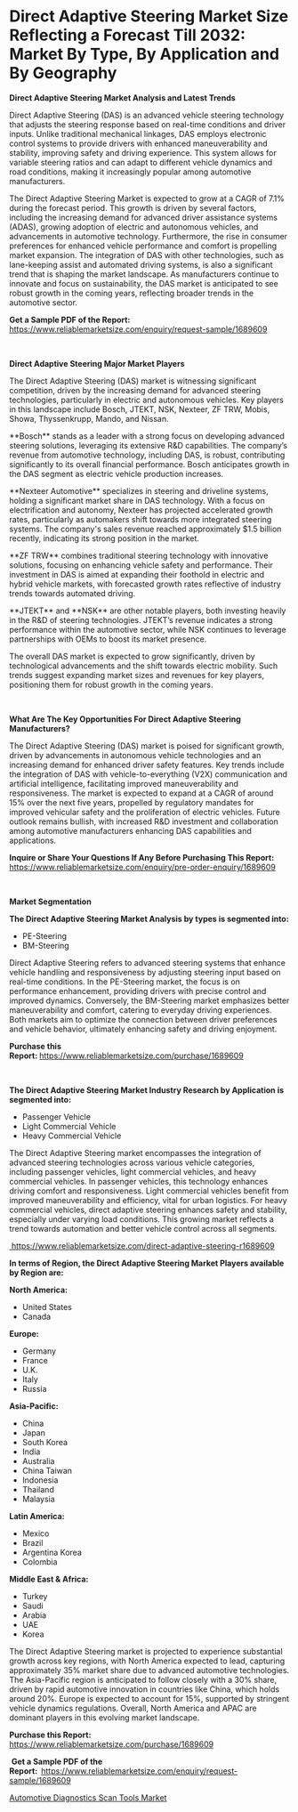 <p><h1>Direct Adaptive Steering Market Size Reflecting a Forecast Till 2032: Market By Type, By Application and By Geography</h1></p><p><strong>Direct Adaptive Steering Market Analysis and Latest Trends</strong></p>
<p><p>Direct Adaptive Steering (DAS) is an advanced vehicle steering technology that adjusts the steering response based on real-time conditions and driver inputs. Unlike traditional mechanical linkages, DAS employs electronic control systems to provide drivers with enhanced maneuverability and stability, improving safety and driving experience. This system allows for variable steering ratios and can adapt to different vehicle dynamics and road conditions, making it increasingly popular among automotive manufacturers.</p><p>The Direct Adaptive Steering Market is expected to grow at a CAGR of 7.1% during the forecast period. This growth is driven by several factors, including the increasing demand for advanced driver assistance systems (ADAS), growing adoption of electric and autonomous vehicles, and advancements in automotive technology. Furthermore, the rise in consumer preferences for enhanced vehicle performance and comfort is propelling market expansion. The integration of DAS with other technologies, such as lane-keeping assist and automated driving systems, is also a significant trend that is shaping the market landscape. As manufacturers continue to innovate and focus on sustainability, the DAS market is anticipated to see robust growth in the coming years, reflecting broader trends in the automotive sector.</p></p>
<p><strong>Get a Sample PDF of the Report:&nbsp;</strong> <a href="https://www.reliablemarketsize.com/enquiry/request-sample/1689609?utm_campaign=1197&utm_medium=2&utm_source=Github&utm_content=ia&utm_term=07012025&utm_id=direct-adaptive-steering">https://www.reliablemarketsize.com/enquiry/request-sample/1689609</a></p>
<p>&nbsp;</p>
<p><strong>Direct Adaptive Steering Major Market Players</strong></p>
<p><p>The Direct Adaptive Steering (DAS) market is witnessing significant competition, driven by the increasing demand for advanced steering technologies, particularly in electric and autonomous vehicles. Key players in this landscape include Bosch, JTEKT, NSK, Nexteer, ZF TRW, Mobis, Showa, Thyssenkrupp, Mando, and Nissan.</p><p>**Bosch** stands as a leader with a strong focus on developing advanced steering solutions, leveraging its extensive R&D capabilities. The company’s revenue from automotive technology, including DAS, is robust, contributing significantly to its overall financial performance. Bosch anticipates growth in the DAS segment as electric vehicle production increases.</p><p>**Nexteer Automotive** specializes in steering and driveline systems, holding a significant market share in DAS technology. With a focus on electrification and autonomy, Nexteer has projected accelerated growth rates, particularly as automakers shift towards more integrated steering systems. The company's sales revenue reached approximately $1.5 billion recently, indicating its strong position in the market.</p><p>**ZF TRW** combines traditional steering technology with innovative solutions, focusing on enhancing vehicle safety and performance. Their investment in DAS is aimed at expanding their foothold in electric and hybrid vehicle markets, with forecasted growth rates reflective of industry trends towards automated driving.</p><p>**JTEKT** and **NSK** are other notable players, both investing heavily in the R&D of steering technologies. JTEKT’s revenue indicates a strong performance within the automotive sector, while NSK continues to leverage partnerships with OEMs to boost its market presence.</p><p>The overall DAS market is expected to grow significantly, driven by technological advancements and the shift towards electric mobility. Such trends suggest expanding market sizes and revenues for key players, positioning them for robust growth in the coming years.</p></p>
<p>&nbsp;</p>
<p><strong>What Are The Key Opportunities For Direct Adaptive Steering Manufacturers?</strong></p>
<p><p>The Direct Adaptive Steering (DAS) market is poised for significant growth, driven by advancements in autonomous vehicle technologies and an increasing demand for enhanced driver safety features. Key trends include the integration of DAS with vehicle-to-everything (V2X) communication and artificial intelligence, facilitating improved maneuverability and responsiveness. The market is expected to expand at a CAGR of around 15% over the next five years, propelled by regulatory mandates for improved vehicular safety and the proliferation of electric vehicles. Future outlook remains bullish, with increased R&D investment and collaboration among automotive manufacturers enhancing DAS capabilities and applications.</p></p>
<p><strong>Inquire or Share Your Questions If Any Before Purchasing This Report:</strong> <a href="https://www.reliablemarketsize.com/enquiry/pre-order-enquiry/1689609?utm_campaign=1197&utm_medium=2&utm_source=Github&utm_content=ia&utm_term=07012025&utm_id=direct-adaptive-steering">https://www.reliablemarketsize.com/enquiry/pre-order-enquiry/1689609</a></p>
<p>&nbsp;</p>
<p><strong>Market Segmentation</strong></p>
<p><strong>The Direct Adaptive Steering Market Analysis by types is segmented into:</strong></p>
<p><ul><li>PE-Steering</li><li>BM-Steering</li></ul></p>
<p><p>Direct Adaptive Steering refers to advanced steering systems that enhance vehicle handling and responsiveness by adjusting steering input based on real-time conditions. In the PE-Steering market, the focus is on performance enhancement, providing drivers with precise control and improved dynamics. Conversely, the BM-Steering market emphasizes better maneuverability and comfort, catering to everyday driving experiences. Both markets aim to optimize the connection between driver preferences and vehicle behavior, ultimately enhancing safety and driving enjoyment.</p></p>
<p><strong>Purchase this Report:&nbsp;</strong><a href="https://www.reliablemarketsize.com/purchase/1689609?utm_campaign=1197&utm_medium=2&utm_source=Github&utm_content=ia&utm_term=07012025&utm_id=direct-adaptive-steering">https://www.reliablemarketsize.com/purchase/1689609</a></p>
<p>&nbsp;</p>
<p><strong>The Direct Adaptive Steering Market Industry Research by Application is segmented into:</strong></p>
<p><ul><li>Passenger Vehicle</li><li>Light Commercial Vehicle</li><li>Heavy Commercial Vehicle</li></ul></p>
<p><p>The Direct Adaptive Steering market encompasses the integration of advanced steering technologies across various vehicle categories, including passenger vehicles, light commercial vehicles, and heavy commercial vehicles. In passenger vehicles, this technology enhances driving comfort and responsiveness. Light commercial vehicles benefit from improved maneuverability and efficiency, vital for urban logistics. For heavy commercial vehicles, direct adaptive steering enhances safety and stability, especially under varying load conditions. This growing market reflects a trend towards automation and better vehicle control across all segments.</p></p>
<p><a href="https://www.reliablemarketsize.com/direct-adaptive-steering-r1689609?utm_campaign=1197&utm_medium=2&utm_source=Github&utm_content=ia&utm_term=07012025&utm_id=direct-adaptive-steering">&nbsp;https://www.reliablemarketsize.com/direct-adaptive-steering-r1689609</a></p>
<p><strong>In terms of Region, the Direct Adaptive Steering Market Players available by Region are:</strong></p>
<p>
    <p> <strong> North America: </strong>
        <ul>
            <li>United States</li>
            <li>Canada</li>
        </ul>
        </p> 
    <p> <strong> Europe: </strong>
        <ul>
            <li>Germany</li>
            <li>France</li>
            <li>U.K.</li>
            <li>Italy</li>
            <li>Russia</li>
        </ul>
        </p> 
    <p> <strong> Asia-Pacific: </strong>
        <ul>
            <li>China</li>
            <li>Japan</li>
            <li>South Korea</li>
            <li>India</li>
            <li>Australia</li>
            <li>China Taiwan</li>
            <li>Indonesia</li>
            <li>Thailand</li>
            <li>Malaysia</li>
        </ul>
        </p> 
    <p> <strong> Latin America: </strong>
        <ul>
            <li>Mexico</li>
            <li>Brazil</li>
            <li>Argentina Korea</li>
            <li>Colombia</li>
        </ul>
        </p> 
    <p> <strong> Middle East & Africa: </strong>
        <ul>
            <li>Turkey</li>
            <li>Saudi</li>
            <li>Arabia</li>
            <li>UAE</li>
            <li>Korea</li>
        </ul>
    </p>
    </p>
<p><p>The Direct Adaptive Steering market is projected to experience substantial growth across key regions, with North America expected to lead, capturing approximately 35% market share due to advanced automotive technologies. The Asia-Pacific region is anticipated to follow closely with a 30% share, driven by rapid automotive innovation in countries like China, which holds around 20%. Europe is expected to account for 15%, supported by stringent vehicle dynamics regulations. Overall, North America and APAC are dominant players in this evolving market landscape.</p></p>
<p><strong>Purchase this Report: </strong><a href="https://www.reliablemarketsize.com/purchase/1689609?utm_campaign=1197&utm_medium=2&utm_source=Github&utm_content=ia&utm_term=07012025&utm_id=direct-adaptive-steering">https://www.reliablemarketsize.com/purchase/1689609</a></p>
<p>&nbsp;<strong>Get a Sample PDF of the Report:&nbsp;&nbsp;</strong><a href="https://www.reliablemarketsize.com/enquiry/request-sample/1689609?utm_campaign=1197&utm_medium=2&utm_source=Github&utm_content=ia&utm_term=07012025&utm_id=direct-adaptive-steering">https://www.reliablemarketsize.com/enquiry/request-sample/1689609</a></p>
<p><strong></strong></p>
<p><p><a href="https://github.com/prosalinda88/Market-Research-Report-List-7/blob/main/automotive-diagnostics-scan-tools-market.md?utm_campaign=1197&utm_medium=2&utm_source=Github&utm_content=ia&utm_term=07012025&utm_id=direct-adaptive-steering">Automotive Diagnostics Scan Tools Market</a></p></p>